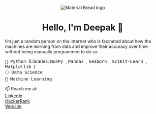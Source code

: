 

<p align="center">
  <img src="https://user-images.githubusercontent.com/25929796/120571160-2f418300-c437-11eb-8ba7-e7e16085574c.png" alt="Material Bread logo">
</p>


<h1 align="center">
Hello, I'm Deepak 👋
</h1>
I’m just a random person on the internet who is facinated about how the machines are learning from data and improve their accuracy over time without being manually programmed to do so. 

<kbd>🚀 Python </kbd> (Libraries: <kbd> NumPy </kbd>, <kbd> Pandas </kbd>, <kbd> Seaborn </kbd>, <kbd> SciKit-Learn </kbd>, <kbd> Matplotlib </kbd>)</br>
<kbd>🌕 Data Science </kbd></br>
<kbd>🌱 Machine Learning </kbd>



📫 Reach me at: <br/>[LinkedIn](https://www.linkedin.com/in/deepak-m-a-495a53128/) <br/>
                 [HackerRank](https://www.hackerrank.com/dword0) <br/>
                 [Website](https://randomoneontheinternet.wordpress.com/)



